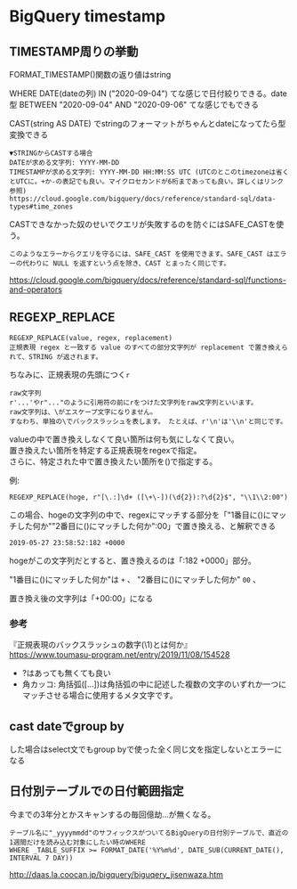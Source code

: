 # BigQuery timestamp

## TIMESTAMP周りの挙動

FORMAT_TIMESTAMP()関数の返り値はstring

WHERE DATE(dateの列) IN ("2020-09-04") てな感じで日付絞りできる。date型 BETWEEN "2020-09-04" AND "2020-09-06" てな感じでもできる

CAST(string AS DATE) でstringのフォーマットがちゃんとdateになってたら型変換できる
```
▼STRINGからCASTする場合
DATEが求める文字列: YYYY-MM-DD
TIMESTAMPが求める文字列: YYYY-MM-DD HH:MM:SS UTC (UTCのとこのtimezoneは省くとUTCに。+か-の表記でも良い。マイクロセカンドが6桁まであっても良い。詳しくはリンク参照)
https://cloud.google.com/bigquery/docs/reference/standard-sql/data-types#time_zones
```

CASTできなかった奴のせいでクエリが失敗するのを防ぐにはSAFE_CASTを使う。
```
このようなエラーからクエリを守るには、SAFE_CAST を使用できます。SAFE_CAST はエラーの代わりに NULL を返すという点を除き、CAST とまったく同じです。
```
https://cloud.google.com/bigquery/docs/reference/standard-sql/functions-and-operators

## REGEXP_REPLACE
```
REGEXP_REPLACE(value, regex, replacement)
正規表現 regex と一致する value のすべての部分文字列が replacement で置き換えられて、STRING が返されます。
```

ちなみに、正規表現の先頭につく`r`  
```
raw文字列
r'...'やr"..."のように引用符の前にrをつけた文字列をraw文字列といいます。
raw文字列は、\がエスケープ文字になりません。
すなわち、単独の\でバックスラッシュを表します。 たとえば、r'\n'は'\\n'と同じです。
```

valueの中で置き換えしなくて良い箇所は何も気にしなくて良い。  
置き換えたい箇所を特定する正規表現をregexで指定。  
さらに、特定された中で置き換えたい箇所を()で指定する。

例:
```
REGEXP_REPLACE(hoge, r"[\.:]\d+ ([\+\-])(\d{2}):?\d{2}$", "\\1\\2:00")
```

この場合、hogeの文字列の中で、regexにマッチする部分を「"1番目に()にマッチした何か""2番目に()にマッチした何か":00」で置き換える、と解釈できる
```
2019-05-27 23:58:52:182 +0000
```
hogeがこの文字列だとすると、置き換えるのは「:182 +0000」部分。

"1番目に()にマッチした何か"は `+` 、
"2番目に()にマッチした何か" `00` 、

置き換え後の文字列は「+00:00」になる

### 参考
『正規表現のバックスラッシュの数字(\1)とは何か』  
https://www.toumasu-program.net/entry/2019/11/08/154528  

- ?はあっても無くても良い
- 角カッコ: 角括弧([...])は角括弧の中に記述した複数の文字のいずれか一つにマッチさせる場合に使用するメタ文字です。

## cast dateでgroup by
した場合はselect文でもgroup byで使った全く同じ文を指定しないとエラーになる

## 日付別テーブルでの日付範囲指定
今までの3年分とかスキャンするの毎回億劫...が無くなる。
```
テーブル名に"_yyyymmdd"のサフィックスがついてるBigQueryの日付別テーブルで、直近の1週間だけを読み込む対象にしたい時のWHERE
WHERE _TABLE_SUFFIX >= FORMAT_DATE('%Y%m%d', DATE_SUB(CURRENT_DATE(), INTERVAL 7 DAY))
```
http://daas.la.coocan.jp/bigquery/biguqery_jisenwaza.htm